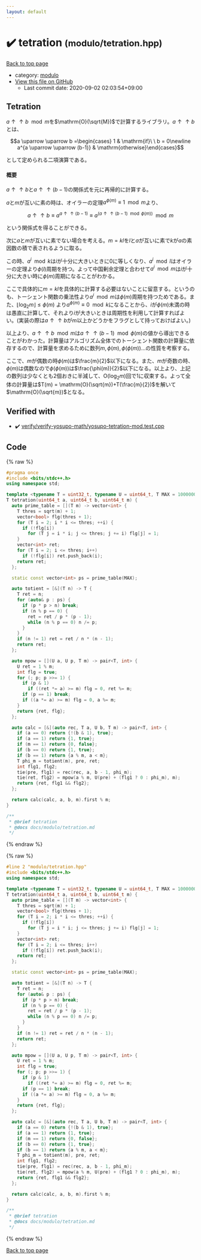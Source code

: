 ```yaml
---
layout: default
---
```


<!-- mathjax config similar to math.stackexchange -->
<script type="text/javascript" async
  src="https://cdnjs.cloudflare.com/ajax/libs/mathjax/2.7.5/MathJax.js?config=TeX-MML-AM_CHTML">
</script>
<script type="text/x-mathjax-config">
  MathJax.Hub.Config({
    TeX: { equationNumbers: { autoNumber: "AMS" }},
    tex2jax: {
      inlineMath: [ ['$','$'] ],
      processEscapes: true
    },
    "HTML-CSS": { matchFontHeight: false },
    displayAlign: "left",
    displayIndent: "2em"
  });
</script>

<script type="text/javascript" src="https://cdnjs.cloudflare.com/ajax/libs/jquery/3.4.1/jquery.min.js"></script>
<script src="https://cdn.jsdelivr.net/npm/jquery-balloon-js@1.1.2/jquery.balloon.min.js" integrity="sha256-ZEYs9VrgAeNuPvs15E39OsyOJaIkXEEt10fzxJ20+2I=" crossorigin="anonymous"></script>
<script type="text/javascript" src="../../assets/js/copy-button.js"></script>
<link rel="stylesheet" href="../../assets/css/copy-button.css" />


# :heavy_check_mark: tetration <small>(modulo/tetration.hpp)</small>

<a href="../../index.html">Back to top page</a>

* category: <a href="../../index.html#5dcb4a1ea5a35da52691d50c8313c333">modulo</a>
* <a href="{{ site.github.repository_url }}/blob/master/modulo/tetration.hpp">View this file on GitHub</a>
    - Last commit date: 2020-09-02 02:03:54+09:00




## Tetration

$a \uparrow \uparrow b \mod m$を$\mathrm{O}(\sqrt{M})$で計算するライブラリ。$a \uparrow \uparrow b$とは、

$$a \uparrow \uparrow b =\begin{cases} 1 & \mathrm{if}\ \ b = 0\newline a^{a \uparrow \uparrow (b-1)} & \mathrm{otherwise}\end{cases}$$

として定められる二項演算である。

#### 概要

$a\uparrow \uparrow b$と$a\uparrow \uparrow (b-1)$の関係式を元に再帰的に計算する。

$a$と$m$が互いに素の時は、オイラーの定理$a ^ {\phi(m)}\equiv 1 \mod m$より、

$$a \uparrow \uparrow b \equiv a^{a \uparrow \uparrow (b-1)} \equiv a^{(a \uparrow \uparrow (b-1) \mod \phi(m))} \mod m$$

という関係式を得ることができる。

次に$a$と$m$が互いに素でない場合を考える。$m=kl$を$l$と$a$が互いに素で$k$が$a$の素因数の積で表されるように取る。

この時、$a^i \mod k$は$i$が十分に大きいときに$0$に等しくなり、$a^i \mod l$はオイラーの定理より$\phi(l)$周期を持つ。よって中国剰余定理と合わせて$a^i \mod m$は$i$が十分に大きい時に$\phi(m)$周期になることがわかる。

ここで具体的に$m=kl$を具体的に計算する必要はないことに留意する。というのも、トーシェント関数の乗法性より$a^i \mod m$は$\phi(m)$周期を持つためである。また、$\lfloor\log_2 m\rfloor \leq \phi(m)$ より$a^{\phi(m)} \equiv 0 \mod k$になることから、$i$が$\phi(m)$未満の時は愚直に計算して、それより$i$が大きいときは周期性を利用して計算すればよい。(実装の際は$a\uparrow \uparrow b$が$m$以上かどうかをフラグとして持っておけばよい。)

以上より、$a\uparrow \uparrow b \mod m$は$a\uparrow \uparrow (b-1) \mod \phi(m)$の値から導出できることがわかった。計算量はアルゴリズム全体でのトーシェント関数の計算量に依存するので、計算量を求めるために数列$m,\phi(m),\phi(\phi(m))\ldots$の性質を考察する。

ここで、$m$が偶数の時$\phi(m)$は$\frac{m}{2}$以下になる。また、$m$が奇数の時、$\phi(m)$は偶数なので$\phi(\phi(m))$は$\frac{\phi(m)}{2}$以下になる。以上より、上記の数列は少なくとも$2$個おきに半減して、$\mathrm{O}(\log_2 m)$回で$1$に収束する。よって全体の計算量は$T(m) = \mathrm{O}(\sqrt{m})+T(\frac{m}{2})$を解いて$\mathrm{O}(\sqrt{m})$となる。


## Verified with

* :heavy_check_mark: <a href="../../verify/verify/verify-yosupo-math/yosupo-tetration-mod.test.cpp.html">verify/verify-yosupo-math/yosupo-tetration-mod.test.cpp</a>


## Code

<a id="unbundled"></a>
{% raw %}
```cpp
#pragma once
#include <bits/stdc++.h>
using namespace std;

template <typename T = uint32_t, typename U = uint64_t, T MAX = 1000000000>
T tetration(uint64_t a, uint64_t b, uint64_t m) {
  auto prime_table = [](T m) -> vector<int> {
    T thres = sqrt(m) + 1;
    vector<bool> flg(thres + 1);
    for (T i = 2; i * i <= thres; ++i) {
      if (!flg[i])
        for (T j = i * i; j <= thres; j += i) flg[j] = 1;
    }
    vector<int> ret;
    for (T i = 2; i <= thres; i++)
      if (!flg[i]) ret.push_back(i);
    return ret;
  };

  static const vector<int> ps = prime_table(MAX);

  auto totient = [&](T n) -> T {
    T ret = n;
    for (auto& p : ps) {
      if (p * p > n) break;
      if (n % p == 0) {
        ret = ret / p * (p - 1);
        while (n % p == 0) n /= p;
      }
    }
    if (n != 1) ret = ret / n * (n - 1);
    return ret;
  };

  auto mpow = [](U a, U p, T m) -> pair<T, int> {
    U ret = 1 % m;
    int flg = true;
    for (; p; p >>= 1) {
      if (p & 1)
        if ((ret *= a) >= m) flg = 0, ret %= m;
      if (p == 1) break;
      if ((a *= a) >= m) flg = 0, a %= m;
    }
    return {ret, flg};
  };

  auto calc = [&](auto rec, T a, U b, T m) -> pair<T, int> {
    if (a == 0) return {!(b & 1), true};
    if (a == 1) return {1, true};
    if (m == 1) return {0, false};
    if (b == 0) return {1, true};
    if (b == 1) return {a % m, a < m};
    T phi_m = totient(m), pre, ret;
    int flg1, flg2;
    tie(pre, flg1) = rec(rec, a, b - 1, phi_m);
    tie(ret, flg2) = mpow(a % m, U(pre) + (flg1 ? 0 : phi_m), m);
    return {ret, flg1 && flg2};
  };

  return calc(calc, a, b, m).first % m;
}

/**
 * @brief tetration
 * @docs docs/modulo/tetration.md
 */

```
{% endraw %}

<a id="bundled"></a>
{% raw %}
```cpp
#line 2 "modulo/tetration.hpp"
#include <bits/stdc++.h>
using namespace std;

template <typename T = uint32_t, typename U = uint64_t, T MAX = 1000000000>
T tetration(uint64_t a, uint64_t b, uint64_t m) {
  auto prime_table = [](T m) -> vector<int> {
    T thres = sqrt(m) + 1;
    vector<bool> flg(thres + 1);
    for (T i = 2; i * i <= thres; ++i) {
      if (!flg[i])
        for (T j = i * i; j <= thres; j += i) flg[j] = 1;
    }
    vector<int> ret;
    for (T i = 2; i <= thres; i++)
      if (!flg[i]) ret.push_back(i);
    return ret;
  };

  static const vector<int> ps = prime_table(MAX);

  auto totient = [&](T n) -> T {
    T ret = n;
    for (auto& p : ps) {
      if (p * p > n) break;
      if (n % p == 0) {
        ret = ret / p * (p - 1);
        while (n % p == 0) n /= p;
      }
    }
    if (n != 1) ret = ret / n * (n - 1);
    return ret;
  };

  auto mpow = [](U a, U p, T m) -> pair<T, int> {
    U ret = 1 % m;
    int flg = true;
    for (; p; p >>= 1) {
      if (p & 1)
        if ((ret *= a) >= m) flg = 0, ret %= m;
      if (p == 1) break;
      if ((a *= a) >= m) flg = 0, a %= m;
    }
    return {ret, flg};
  };

  auto calc = [&](auto rec, T a, U b, T m) -> pair<T, int> {
    if (a == 0) return {!(b & 1), true};
    if (a == 1) return {1, true};
    if (m == 1) return {0, false};
    if (b == 0) return {1, true};
    if (b == 1) return {a % m, a < m};
    T phi_m = totient(m), pre, ret;
    int flg1, flg2;
    tie(pre, flg1) = rec(rec, a, b - 1, phi_m);
    tie(ret, flg2) = mpow(a % m, U(pre) + (flg1 ? 0 : phi_m), m);
    return {ret, flg1 && flg2};
  };

  return calc(calc, a, b, m).first % m;
}

/**
 * @brief tetration
 * @docs docs/modulo/tetration.md
 */

```
{% endraw %}

<a href="../../index.html">Back to top page</a>

